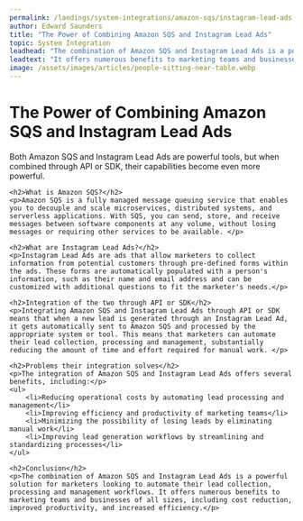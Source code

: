 ```yaml
---
permalink: /landings/system-integrations/amazon-sqs/instagram-lead-ads
author: Edward Saunders
title: "The Power of Combining Amazon SQS and Instagram Lead Ads"
topic: System Integration
leadhead: "The combination of Amazon SQS and Instagram Lead Ads is a powerful solution for marketers looking to automate their lead collection, processing and management workflows"
leadtext: "It offers numerous benefits to marketing teams and businesses of all sizes, including cost reduction, improved productivity, and increased efficiency."
image: /assets/images/articles/people-sitting-near-table.webp
---
```

<div class="arttext">    <h1>The Power of Combining Amazon SQS and Instagram Lead Ads</h1>
    <p>Both Amazon SQS and Instagram Lead Ads are powerful tools, but when combined through API or SDK, their capabilities become even more powerful. </p>

    <h2>What is Amazon SQS?</h2>
    <p>Amazon SQS is a fully managed message queuing service that enables you to decouple and scale microservices, distributed systems, and serverless applications. With SQS, you can send, store, and receive messages between software components at any volume, without losing messages or requiring other services to be available. </p>
    
    <h2>What are Instagram Lead Ads?</h2>
    <p>Instagram Lead Ads are ads that allow marketers to collect information from potential customers through pre-defined forms within the ads. These forms are automatically populated with a person's information, such as their name and email address and can be customized with additional questions to fit the marketer's needs.</p>
    
    <h2>Integration of the two through API or SDK</h2>
    <p>Integrating Amazon SQS and Instagram Lead Ads through API or SDK means that when a new lead is generated through an Instagram Lead Ad, it gets automatically sent to Amazon SQS and processed by the appropriate system or tool. This means that marketers can automate their lead collection, processing and management, substantially reducing the amount of time and effort required for manual work. </p>
    
    <h2>Problems their integration solves</h2>
    <p>The integration of Amazon SQS and Instagram Lead Ads offers several benefits, including:</p>
    <ul>
        <li>Reducing operational costs by automating lead processing and management</li>
        <li>Improving efficiency and productivity of marketing teams</li>
        <li>Minimizing the possibility of losing leads by eliminating manual work</li>
        <li>Improving lead generation workflows by streamlining and standardizing processes</li>
    </ul>
    
    <h2>Conclusion</h2>
    <p>The combination of Amazon SQS and Instagram Lead Ads is a powerful solution for marketers looking to automate their lead collection, processing and management workflows. It offers numerous benefits to marketing teams and businesses of all sizes, including cost reduction, improved productivity, and increased efficiency.</p>
</div>